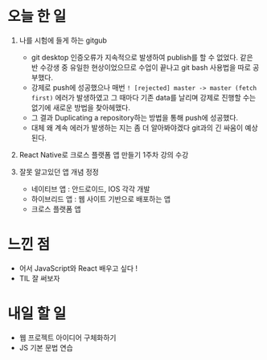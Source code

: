# 오늘 한 일
1. 나를 시험에 들게 하는 gitgub
    - git desktop 인증오류가 지속적으로 발생하여 publish를 할 수 없었다. 같은 반 수강생 중 유일한 현상이었으므로 수업이 끝나고 git bash 사용법을 따로 공부했다.  
    - 강제로 push에 성공했으나 매번  `! [rejected] master -> master (fetch first)` 에러가 발생하였고 그 때마다 기존 data를 날리며 강제로 진행할 수는 없기에 새로운 방법을 찾아헤맸다.
    - 그 결과 Duplicating a repository하는 방법을 통해 push에 성공했다. 
    - 대체 왜 계속 에러가 발생하는 지는 좀 더 알아봐야겠다 git과의 긴 싸움이 예상된다.

2. React Native로 크로스 플랫폼 앱 만들기 1주차 강의 수강
3. 잘못 알고있던 앱 개념 정정 
    - 네이티브 앱 : 안드로이드, IOS 각각 개발
    - 하이브리드 앱 : 웹 사이트 기반으로 배포하는 앱
    - 크로스 플랫폼 앱

 

# 느낀 점
- 어서 JavaScript와 React 배우고 싶다 !
- TIL 잘 써보자

# 내일 할 일
- 웹 프로젝트 아이디어 구체화하기
- JS 기본 문법 연습
